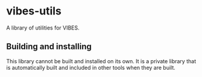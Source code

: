# vibes-utils

A library of utilities for VIBES.


## Building and installing

This library cannot be built and installed on its own. It is a private library that is automatically built and included in other tools when they are built.
